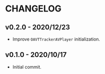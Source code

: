 # CHANGELOG

## v0.2.0 - 2020/12/23
- Improve `OAVTTrackerAVPlayer` initialization.

## v0.1.0 - 2020/10/17
- Initial commit.